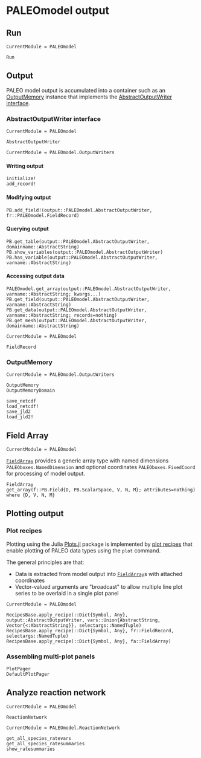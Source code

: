 

# PALEOmodel output

## Run

```@meta
CurrentModule = PALEOmodel
```
```@docs
Run
```

## Output
PALEO model output is accumulated into a container such as an [OutputMemory](@ref) instance that implements the [AbstractOutputWriter interface](@ref).

### AbstractOutputWriter interface

```@meta
CurrentModule = PALEOmodel
```
```@docs
AbstractOutputWriter
```

```@meta
CurrentModule = PALEOmodel.OutputWriters
```
#### Writing output
```@docs
initialize!
add_record!
```
#### Modifying output
```@docs
PB.add_field!(output::PALEOmodel.AbstractOutputWriter, fr::PALEOmodel.FieldRecord) 
```
#### Querying output
```@docs
PB.get_table(output::PALEOmodel.AbstractOutputWriter, domainname::AbstractString)
PB.show_variables(output::PALEOmodel.AbstractOutputWriter)
PB.has_variable(output::PALEOmodel.AbstractOutputWriter, varname::AbstractString)
```

#### Accessing output data
```@docs
PALEOmodel.get_array(output::PALEOmodel.AbstractOutputWriter, varname::AbstractString; kwargs...)
PB.get_field(output::PALEOmodel.AbstractOutputWriter, varname::AbstractString)
PB.get_data(output::PALEOmodel.AbstractOutputWriter, varname::AbstractString; records=nothing)
PB.get_mesh(output::PALEOmodel.AbstractOutputWriter, domainname::AbstractString)
```
```@meta
CurrentModule = PALEOmodel
```
```@docs
FieldRecord
```

### OutputMemory

```@meta
CurrentModule = PALEOmodel.OutputWriters
```
```@docs
OutputMemory
OutputMemoryDomain
```

```@docs
save_netcdf
load_netcdf!
save_jld2
load_jld2!
```

## Field Array

```@meta
CurrentModule = PALEOmodel
```
[`FieldArray`](@ref) provides a generic array type with named dimensions `PALEOboxes.NamedDimension` and optional coordinates `PALEOboxes.FixedCoord` for processing of model output.

```@docs
FieldArray
get_array(f::PB.Field{D, PB.ScalarSpace, V, N, M}; attributes=nothing) where {D, V, N, M}
```

## Plotting output

### Plot recipes
Plotting using the Julia [Plots.jl](https://github.com/JuliaPlots/Plots.jl) package is implemented by [plot recipes](https://docs.juliaplots.org/latest/recipes/) that enable plotting of PALEO data types using the `plot` command.

The general principles are that:
- Data is extracted from model output into [`FieldArray`](@ref)s with attached coordinates
- Vector-valued arguments are "broadcast" to allow multiple line plot series to be overlaid in a single plot panel

```@meta
CurrentModule = PALEOmodel
```
```@docs
RecipesBase.apply_recipe(::Dict{Symbol, Any}, output::AbstractOutputWriter, vars::Union{AbstractString, Vector{<:AbstractString}}, selectargs::NamedTuple)
RecipesBase.apply_recipe(::Dict{Symbol, Any}, fr::FieldRecord, selectargs::NamedTuple)
RecipesBase.apply_recipe(::Dict{Symbol, Any}, fa::FieldArray)
```
### Assembling multi-plot panels
```@docs
PlotPager
DefaultPlotPager
```

## Analyze reaction network
```@meta
CurrentModule = PALEOmodel
```
```@docs
ReactionNetwork
```
```@meta
CurrentModule = PALEOmodel.ReactionNetwork
```
```@docs
get_all_species_ratevars
get_all_species_ratesummaries
show_ratesummaries
```